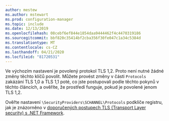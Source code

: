 ```yaml
---
author: mestew
ms.author: mstewart
ms.prod: configuration-manager
ms.topic: include
ms.date: 12/13/2019
ms.openlocfilehash: 08cebf6ef844e1854daa9444462f4c4470319186
ms.sourcegitcommit: bbf820c35414bf2cba356f30fe047c1a34c5384d
ms.translationtype: MT
ms.contentlocale: cs-CZ
ms.lasthandoff: 04/21/2020
ms.locfileid: "81720531"
---
```

<!--## Enable Transport layer security (TLS) 1.2 protocol as a security provider Note: the heading in in the 2 articles (enable-tls-1-2-client & enable-tls-1-2-server) to better facilitate linking. -->

Ve výchozím nastavení je povolený protokol TLS 1,2. Proto není nutné žádné změny těchto klíčů povolit. Můžete provést změny v části `Protocols` zakázání TLS 1,0 a TLS 1,1 poté, co jste postupovali podle těchto pokynů v těchto článcích, a ověříte, že prostředí funguje, pokud je povolené jenom TLS 1,2.

Ověřte nastavení `\SecurityProviders\SCHANNEL\Protocols` podklíče registru, jak je znázorněno v [doporučených postupech TLS (Transport Layer security) s .NET Framework](https://docs.microsoft.com/dotnet/framework/network-programming/tls#configuring-security-via-the-windows-registry).

